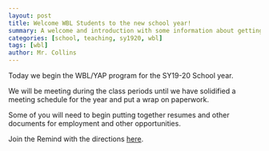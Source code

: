 ```yaml
---
layout: post
title: Welcome WBL Students to the new school year!
summary: A welcome and introduction with some information about getting started with the new school year.
categories: [school, teaching, sy1920, wbl]
tags: [wbl]
author: Mr. Collins
---
```


Today we begin the WBL/YAP program for the SY19-20 School year.

We will be meeting during the class periods until we have solidified a meeting schedule for the year and put a wrap on paperwork.

Some of you will need to begin putting together resumes and other documents for employment and other opportunities.

Join the Remind with the directions [here](/assets/docs/sy1920/wbl/wblinvitetoremind.pdf).
